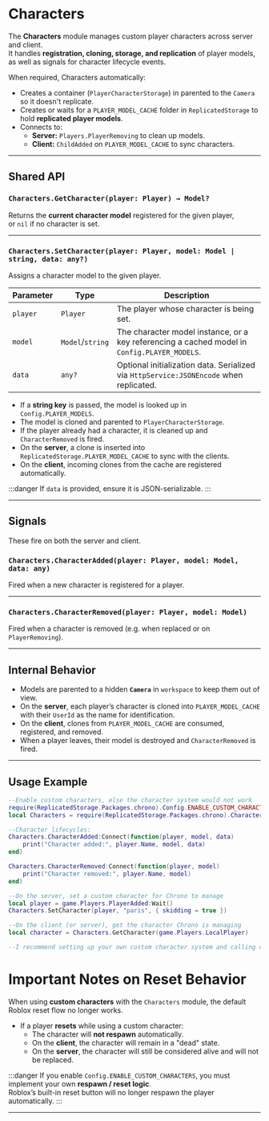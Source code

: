 # Characters

The **Characters** module manages custom player characters across server and client.  
It handles **registration, cloning, storage, and replication** of player models,  
as well as signals for character lifecycle events.

When required, Characters automatically:

- Creates a container (`PlayerCharacterStorage`) in parented to the `Camera` so it doesn't replicate.
- Creates or waits for a `PLAYER_MODEL_CACHE` folder in `ReplicatedStorage` to hold **replicated player models**.
- Connects to:
  - **Server:** `Players.PlayerRemoving` to clean up models.
  - **Client:** `ChildAdded` on `PLAYER_MODEL_CACHE` to sync characters.

---

## Shared API

### `Characters.GetCharacter(player: Player) → Model?`

Returns the **current character model** registered for the given player,  
or `nil` if no character is set.

---

### `Characters.SetCharacter(player: Player, model: Model | string, data: any?)`

Assigns a character model to the given player.

| Parameter | Type            | Description                                                                 |
|-----------|-----------------|-----------------------------------------------------------------------------|
| `player`  | `Player`        | The player whose character is being set.                                   |
| `model`   | `Model`/`string`| The character model instance, or a key referencing a cached model in `Config.PLAYER_MODELS`. |
| `data`    | `any?`          | Optional initialization data. Serialized via `HttpService:JSONEncode` when replicated. |

- If a **string key** is passed, the model is looked up in `Config.PLAYER_MODELS`.  
- The model is cloned and parented to `PlayerCharacterStorage`.  
- If the player already had a character, it is cleaned up and `CharacterRemoved` is fired.  
- On the **server**, a clone is inserted into `ReplicatedStorage.PLAYER_MODEL_CACHE` to sync with the clients.  
- On the **client**, incoming clones from the cache are registered automatically.

:::danger
If `data` is provided, ensure it is JSON-serializable.
:::

---

## Signals

These fire on both the server and client.

### `Characters.CharacterAdded(player: Player, model: Model, data: any)`

Fired when a new character is registered for a player.

---

### `Characters.CharacterRemoved(player: Player, model: Model)`

Fired when a character is removed (e.g. when replaced or on `PlayerRemoving`).

---

## Internal Behavior

- Models are parented to a hidden **`Camera`** in `workspace` to keep them out of view.
- On the **server**, each player’s character is cloned into `PLAYER_MODEL_CACHE`  
  with their `UserId` as the name for identification.  
- On the **client**, clones from `PLAYER_MODEL_CACHE` are consumed, registered, and removed.  
- When a player leaves, their model is destroyed and `CharacterRemoved` is fired.

---

## Usage Example

```lua
--Enable custom characters, else the character system would not work
require(ReplicatedStorage.Packages.chrono).Config.ENABLE_CUSTOM_CHARACTERS = true
local Characters = require(ReplicatedStorage.Packages.chrono).Characters

--Character lifecycles:
Characters.CharacterAdded:Connect(function(player, model, data)
    print("Character added:", player.Name, model, data)
end)

Characters.CharacterRemoved:Connect(function(player, model)
    print("Character removed:", player.Name, model)
end)

--On the server, set a custom character for Chrono to manage
local player = game.Players.PlayerAdded:Wait()
Characters.SetCharacter(player, "paris", { skidding = true })

--On the client (or server), get the character Chrono is managing
local character = Characters.GetCharacter(game.Players.LocalPlayer)

--I recommend setting up your own custom character system and calling chrono so that they can still be custom replicated, rather than depending on chrono to get your characters. We designed chrono's api to be simple and flexible for exactly that. 
```


# Important Notes on Reset Behavior

When using **custom characters** with the `Characters` module, the default Roblox reset flow no longer works.  

- If a player **resets** while using a custom character:
  - The character will **not respawn** automatically.
  - On the **client**, the character will remain in a "dead" state.
  - On the **server**, the character will still be considered alive and will not be replaced.


:::danger
If you enable `Config.ENABLE_CUSTOM_CHARACTERS`, you must implement your own **respawn / reset logic**.  
Roblox’s built-in reset button will no longer respawn the player automatically.
:::

---